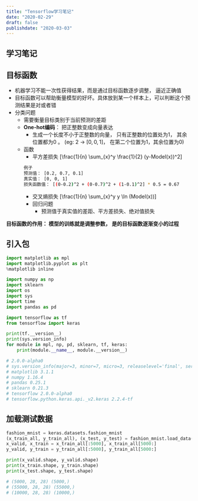 ```yaml
---
title: "Tensorflow学习笔记"
date: "2020-02-29"
draft: false
publishdate: "2020-03-03"
---
```


## 学习笔记

## 目标函数
- 机器学习不能一次性获得结果，而是通过目标函数逐步调整， 逼近正确值
- 目标函数可以帮助衡量模型的好坏。具体放到某一个样本上，可以判断这个预测结果是对或者错
- 分类问题
  - 需要衡量目标类别于当前预测的差距
  - **One-hot编码**： 把正整数变成向量表达
    - 生成一个长度不小于正整数的向量， 只有正整数的位置处为1， 其余位置都为0 。 (eg: 2 $\rightarrow$ $\left[ 0, 0, 1\right]$， 在第二个位置为1，其余位置为0)
  - 函数
    - 平方差损失
    [\frac{1}{n} \sum_{x}^y \frac{1}{2} (y-Model(x))^2]
    ``` bash
    例子
    预测值： [0.2, 0.7, 0.1]
    真实值： [0, 0, 1]
    损失函数值： [(0-0.2)^2 + (0-0.7)^2 + (1-0.1)^2] * 0.5 = 0.67
    ```
    - 交叉熵损失
    [\frac{1}{n} \sum_{x}^y y \ln (Model(x))]
    - 回归问题
      - 预测值于真实值的差距、平方差损失、绝对值损失

**目标函数的作用： 模型的训练就是调整参数， 是的目标函数逐渐变小的过程**

## 引入包
``` Python
import matplotlib as mpl
import matplotlib.pyplot as plt
%matplotlib inline

import numpy as np
import sklearn
import os
import sys
import time
import pandas as pd

import tensorflow as tf
from tensorflow import keras

print(tf.__version__)
print(sys.version_info)
for module in mpl, np, pd, sklearn, tf, keras:
    print(module.__name__, module.__version__)

# 2.0.0-alpha0
# sys.version_info(major=3, minor=7, micro=3, releaselevel='final', serial=0)
# matplotlib 3.1.1
# numpy 1.16.4
# pandas 0.25.1
# sklearn 0.21.3
# tensorflow 2.0.0-alpha0
# tensorflow.python.keras.api._v2.keras 2.2.4-tf
```

## 加载测试数据

``` Python
fashion_mnist = keras.datasets.fashion_mnist
(x_train_all, y_train_all), (x_test, y_test) = fashion_mnist.load_data()
x_valid, x_train = x_train_all[:5000], x_train_all[5000:]
y_valid, y_train = y_train_all[:5000], y_train_all[5000:]

print(x_valid.shape, y_valid.shape)
print(x_train.shape, y_train.shape)
print(x_test.shape, y_test.shape)

# (5000, 28, 28) (5000,)
# (55000, 28, 28) (55000,)
# (10000, 28, 28) (10000,)
```




``` Python

```
``` Python

```
``` Python

```
``` Python

```
``` Python

```